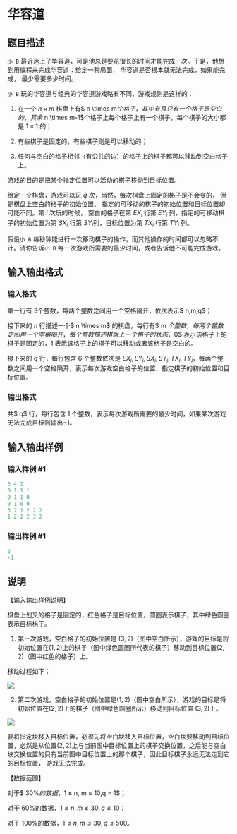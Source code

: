 # 华容道 

## 题目描述

`小 B` 最近迷上了华容道，可是他总是要花很长的时间才能完成一次。于是，他想到用编程来完成华容道：给定一种局面， 华容道是否根本就无法完成，如果能完成， 最少需要多少时间。

`小 B` 玩的华容道与经典的华容道游戏略有不同，游戏规则是这样的：

1. 在一个 $n \times m$ 棋盘上有$ n \times m$个格子，其中有且只有一个格子是空白的，其余$ n \times m-1$个格子上每个格子上有一个棋子，每个棋子的大小都是 $1 \times 1$ 的；

2. 有些棋子是固定的，有些棋子则是可以移动的；

3. 任何与空白的格子相邻（有公共的边）的格子上的棋子都可以移动到空白格子上。

游戏的目的是把某个指定位置可以活动的棋子移动到目标位置。

给定一个棋盘，游戏可以玩 $q$ 次，当然，每次棋盘上固定的格子是不会变的， 但是棋盘上空白的格子的初始位置、 指定的可移动的棋子的初始位置和目标位置却可能不同。第 $i$ 次玩的时候， 空白的格子在第 $EX_i$ 行第 $EY_i$ 列，指定的可移动棋子的初始位置为第 $SX_i$ 行第 $SY_i$列，目标位置为第 $TX_i$ 行第 $TY_i$ 列。

假设`小 B` 每秒钟能进行一次移动棋子的操作，而其他操作的时间都可以忽略不计。请你告诉`小 B` 每一次游戏所需要的最少时间，或者告诉他不可能完成游戏。

## 输入输出格式

### 输入格式

第一行有 $3$个整数，每两个整数之间用一个空格隔开，依次表示$ n,m,q$；

接下来的 $n$ 行描述一个$ n \times m$ 的棋盘，每行有$ m $个整数，每两个整数之间用一个空格隔开，每个整数描述棋盘上一个格子的状态，$0$ 表示该格子上的棋子是固定的，$1$ 表示该格子上的棋子可以移动或者该格子是空白的。

接下来的 $q$ 行，每行包含 $6$ 个整数依次是 $EX_i,EY_i,SX_i,SY_i,TX_i,TY_i$，每两个整数之间用一个空格隔开，表示每次游戏空白格子的位置，指定棋子的初始位置和目标位置。

### 输出格式

共$ q$ 行，每行包含 $1$ 个整数，表示每次游戏所需要的最少时间，如果某次游戏无法完成目标则输出$−1$。

## 输入输出样例

### 输入样例 #1

```cpp
3 4 2
0 1 1 1
0 1 1 0
0 1 0 0
3 2 1 2 2 2
1 2 2 2 3 2
```


### 输出样例 #1

```cpp
2
-1
```


## 说明

【输入输出样例说明】

棋盘上划叉的格子是固定的，红色格子是目标位置，圆圈表示棋子，其中绿色圆圈表示目标棋子。

1. 第一次游戏，空白格子的初始位置是 $(3,2)$（图中空白所示），游戏的目标是将初始位置在$(1, 2)$上的棋子（图中绿色圆圈所代表的棋子）移动到目标位置$(2, 2)$（图中红色的格子）上。

移动过程如下：

![](https://cdn.luogu.com.cn/upload/pic/916.png)

2. 第二次游戏，空白格子的初始位置是$(1, 2)$（图中空白所示），游戏的目标是将初始位置在$(2, 2)$上的棋子（图中绿色圆圈所示）移动到目标位置 $(3, 2)$上。

![](https://cdn.luogu.com.cn/upload/pic/917.png)

要将指定块移入目标位置，必须先将空白块移入目标位置，空白块要移动到目标位置，必然是从位置$(2,2)$上与当前图中目标位置上的棋子交换位置，之后能与空白块交换位置的只有当前图中目标位置上的那个棋子，因此目标棋子永远无法走到它的目标位置， 游戏无法完成。

【数据范围】

对于$ 30\%$的数据，$1 ≤ n, m ≤ 10,q = 1$；

对于 $60\%$的数据，$1 ≤ n, m ≤ 30,q ≤ 10$；

对于 $100\%$的数据，$1 ≤ n, m ≤ 30,q ≤ 500$。

